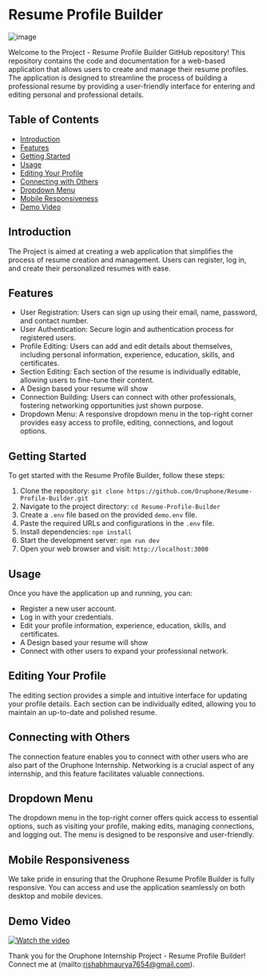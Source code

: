 # Resume Profile Builder

![image](https://res.cloudinary.com/ds2fe7xai/image/upload/v1692133031/image_2023-08-16_02-26-12_d02ogv.png)


Welcome to the Project - Resume Profile Builder GitHub repository! This repository contains the code and documentation for a web-based application that allows users to create and manage their resume profiles. The application is designed to streamline the process of building a professional resume by providing a user-friendly interface for entering and editing personal and professional details.

## Table of Contents

- [Introduction](#introduction)
- [Features](#features)
- [Getting Started](#getting-started)
- [Usage](#usage)
- [Editing Your Profile](#editing-your-profile)
- [Connecting with Others](#connecting-with-others)
- [Dropdown Menu](#dropdown-menu)
- [Mobile Responsiveness](#mobile-responsiveness)
- [Demo Video](#demo-video)


## Introduction

The  Project is aimed at creating a web application that simplifies the process of resume creation and management. Users can register, log in, and create their personalized resumes with ease.

## Features

- User Registration: Users can sign up using their email, name, password, and contact number.
- User Authentication: Secure login and authentication process for registered users.
- Profile Editing: Users can add and edit details about themselves, including personal information, experience, education, skills, and certificates.
- Section Editing: Each section of the resume is individually editable, allowing users to fine-tune their content.
-  A Design based your resume will show
- Connection Building: Users can connect with other professionals, fostering networking opportunities just shown purpose.
- Dropdown Menu: A responsive dropdown menu in the top-right corner provides easy access to profile, editing, connections, and logout options.

## Getting Started

To get started with the  Resume Profile Builder, follow these steps:

1. Clone the repository: `git clone https://github.com/Oruphone/Resume-Profile-Builder.git`
2. Navigate to the project directory: `cd Resume-Profile-Builder`
3. Create a `.env` file based on the provided `demo.env` file.
4. Paste the required URLs and configurations in the `.env` file.
5. Install dependencies: `npm install`
6. Start the development server: `npm run dev`
7. Open your web browser and visit: `http://localhost:3000`

## Usage

Once you have the application up and running, you can:

- Register a new user account.
- Log in with your credentials.
- Edit your profile information, experience, education, skills, and certificates.
- A Design based your resume will show
- Connect with other users to expand your professional network.

## Editing Your Profile

The editing section provides a simple and intuitive interface for updating your profile details. Each section can be individually edited, allowing you to maintain an up-to-date and polished resume.

## Connecting with Others

The connection feature enables you to connect with other users who are also part of the Oruphone Internship. Networking is a crucial aspect of any internship, and this feature facilitates valuable connections.

## Dropdown Menu

The dropdown menu in the top-right corner offers quick access to essential options, such as visiting your profile, making edits, managing connections, and logging out. The menu is designed to be responsive and user-friendly.

## Mobile Responsiveness

We take pride in ensuring that the Oruphone Resume Profile Builder is fully responsive. You can access and use the application seamlessly on both desktop and mobile devices.


## Demo Video

[![Watch the video](https://res.cloudinary.com/ds2fe7xai/image/upload/v1692134037/image_2023-08-16_02-43-37_fedb0z.png
)](https://www.youtube.com/watch?v=wW1C7sRwT3Y)





Thank you for the Oruphone Internship Project - Resume Profile Builder!  Connect me at (mailto:rishabhmaurya7654@gmail.com).


